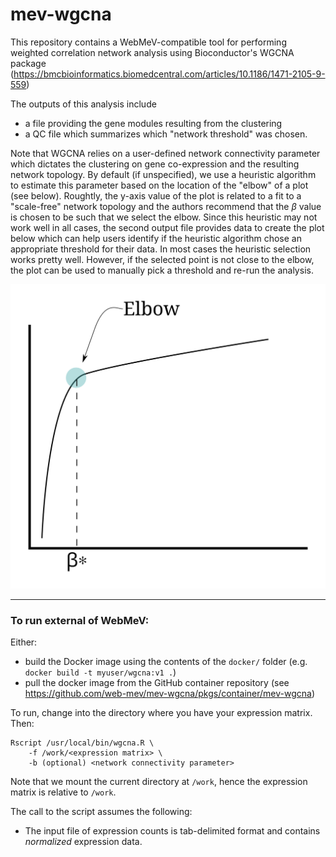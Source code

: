 # mev-wgcna

This repository contains a WebMeV-compatible tool for performing weighted correlation network analysis using Bioconductor's WGCNA package (https://bmcbioinformatics.biomedcentral.com/articles/10.1186/1471-2105-9-559)

The outputs of this analysis include
- a file providing the gene modules resulting from the clustering
- a QC file which summarizes which "network threshold" was chosen. 

Note that WGCNA relies on a user-defined network connectivity parameter which dictates the clustering on gene co-expression and the resulting network topology. By default (if unspecified), we use a heuristic algorithm to estimate this parameter based on the location of the "elbow" of a plot (see below). Roughtly, the y-axis value of the plot is related to a fit to a "scale-free" network topology and the authors recommend that the $\beta$ value is chosen to be such that we select the elbow. Since this heuristic may not work well in all cases, the second output file provides data to create the plot below which can help users identify if the heuristic algorithm chose an appropriate threshold for their data. In most cases the heuristic selection works pretty well. However, if the selected point is not close to the elbow, the plot can be used to manually pick a threshold and re-run the analysis.

![Alt text](./elbow.svg)

---

### To run external of WebMeV:

Either:
- build the Docker image using the contents of the `docker/` folder (e.g. `docker build -t myuser/wgcna:v1 .`) 
- pull the docker image from the GitHub container repository (see https://github.com/web-mev/mev-wgcna/pkgs/container/mev-wgcna)

To run, change into the directory where you have your expression matrix. Then:
```
Rscript /usr/local/bin/wgcna.R \
    -f /work/<expression matrix> \
    -b (optional) <network connectivity parameter>
```
Note that we mount the current directory at `/work`, hence the expression matrix is relative to `/work`.

The call to the script assumes the following:
- The input file of expression counts is tab-delimited format and contains *normalized* expression data.
